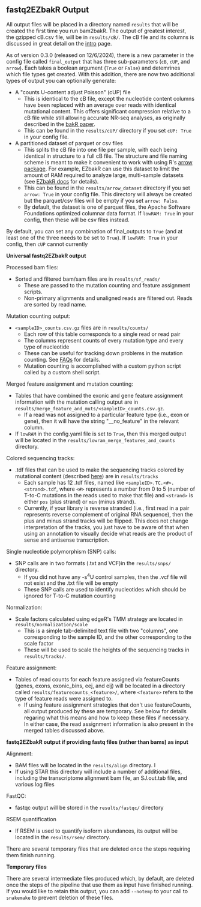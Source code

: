 ## fastq2EZbakR Output

All output files will be placed in a directory named `results` that will be created the first time you run bam2bakR. The output of greatest interest, the gzipped cB.csv file, will be in `results/cB/`. The cB file and its columns is discussed in great detail on the [intro](index.md) page.

As of version 0.3.0 (released on 12/6/2024), there is a new parameter in the config file called `final_output` that has three sub-parameters (`cB`, `cUP`, and `arrow`).
Each takes a boolean argument (`True` or `False`) and detemrines which file types get created. With this addition, there are now two additional types of output 
you can optionally generate:

* A "counts U-content adjust Poisson" (cUP) file
    - This is identical to the cB file, except the nucleotide content columns have been replaced with an average over reads with identical mutational content. This offers significant compression relative to a cB file while still allowing accurate NR-seq analyses, as originally described in the [bakR paper](https://rnajournal.cshlp.org/content/29/7/958.full). 
    - This can be found in the `results/cUP/` directory if you set `cUP: True` in your config file.
* A partitioned dataset of parquet or csv files
    - This splits the cB file into one file per sample, with each being identical in structure to a full cB file. The structure and file naming scheme is meant to make it convenient to work with using R's [arrow package](https://arrow.apache.org/docs/r/). For example, EZbakR can use this dataset to limit the amount of RAM required to analyze large, multi-sample datasets (see [EZbakR docs](https://isaacvock.github.io/EZbakR/articles/EstimateFractions.html#using-the-apache-arrow-backend) for details).
    - This can be found in the `results/arrow_dataset` directory if you set `arrow: True` in your config file. This directory will always be created but the parquet/csv files will be empty if you set `arrow: False`.
    - By default, the dataset is one of parquet files, the Apache Software Foundations optimized columnar data format. If `lowRAM: True` in your config, then these will be csv files instead.

By default, you can set any combination of final_outputs to `True` (and at least one of the three needs to be set to `True`). If `lowRAM: True` in
your config, then `cUP` cannot currently 


**Universal fastq2EZbakR output**

Processed bam files:

* Sorted and filtered bam/sam files are in `results/sf_reads/`
    - These are passed to the mutation counting and feature assignment scripts.
    - Non-primary alignments and unaligned reads are filtered out. Reads are sorted by read name.

Mutation counting output:

* `<sampleID>_counts.csv.gz` files are in `results/counts/`
    - Each row of this table corresponds to a single read or read pair
    - The columns represent counts of every mutation type and every type of nucleotide
    - These can be useful for tracking down problems in the mutation counting. See [FAQs](faqs.md) for details.
    - Mutation counting is accomplished with a custom python script called by a custom shell script.

Merged feature assignment and mutation counting:

* Tables that have combined the exonic and gene feature assignment information with the mutation calling output are in `results/merge_feature_and_muts/<sampleID>_counts.csv.gz`. 
    - If a read was not assigned to a particular feature type (i.e., exon or gene), then it will have the string "__no_feature" in the relevant column.
* If `lowRAM` in the config.yaml file is set to `True`, then this merged output will be located in the `results/lowram_merge_features_and_counts` directory.


Colored sequencing tracks:

* .tdf files that can be used to make the sequencing tracks colored by mutational content (described [here](tracks.md)) are in `results/tracks`
    - Each sample has 12 .tdf files, named like `<sampleID>.TC.<#>.<strand>.tdf`, where `<#>` represents a number from 0 to 5 (number of T-to-C mutations in the reads used to make that file) and `<strand>` is either `pos` (plus strand) or `min` (minus strand).
    - Currently, if your library is reverse stranded (i.e., first read in a pair represents reverse complement of original RNA sequence), then the plus and minus strand tracks will be flipped. This does not change interpretation of the tracks, you just have to be aware of that when using an annotation to visually decide what reads are the product of sense and antisense transcription.

Single nucleotide polymorphism (SNP) calls:

* SNP calls are in two formats (.txt and VCF)in the `results/snps/` directory.
    - If you did not have any -s<sup>4</sup>U control samples, then the .vcf file will not exist and the .txt file will be empty
    - These SNP calls are used to identify nucleotides which should be ignored for T-to-C mutation counting

Normalization:

* Scale factors calculated using edgeR's TMM strategy are located in `results/normalization/scale`
    - This is a simple tab-delimited text file with two "columns", one corresponding to the sample ID, and the other corresponding to the scale factor
    - These will be used to scale the heights of the sequencing tracks in `results/tracks/`.

Feature assignment:

* Tables of read counts for each feature assigned via featureCounts (genes, exons, exonic_bins, eej, and eij) will be located in a directory called `results/featurecounts_<feature>/`, where `<feature>` refers to the type of feature reads were assigned to.
    - If using feature assignment strategies that don't use featureCounts, all output produced by these are temporary. See below for details regaring what this means and how to keep these files if necessary. In either case, the read assignment information is also present in the merged tables discussed above.

**fastq2EZbakR output if providing fastq files (rather than bams) as input**

Alignment:

* BAM files will be located in the `results/align` directory. I
* If using STAR this directory will include a number of additional files, including the transcriptome alignment bam file, an SJ.out.tab file, and various log files

FastQC:

* fastqc output will be stored in the `results/fastqc/` directory

RSEM quantification

* If RSEM is used to quantify isoform abundances, its output will be located in the `results/rsem/` directory.

There are several temporary files that are deleted once the steps requiring them finish running.

**Temporary files**

There are several intermediate files produced which, by default, are deleted once the steps of the pipeline that use them as input have finished running. If you would like to retain this output, you can add `--notemp` to your call to `snakemake` to prevent deletion of these files.


